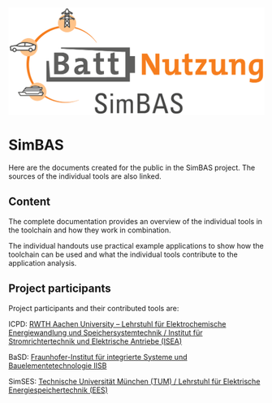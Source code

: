 ![plot](SimBAS.png)

# SimBAS 

Here are the documents created for the public in the SimBAS project. The sources of the individual tools are also linked.

## Content

The complete documentation provides an overview of the individual tools in the toolchain and how they work in combination. 

The individual handouts use practical example applications to show how the toolchain can be used and what the individual tools contribute to the application analysis.

## Project participants

Project participants and their contributed tools are:

ICPD: [RWTH Aachen University – Lehrstuhl für Elektrochemische Energiewandlung und Speichersystemtechnik / Institut für Stromrichtertechnik und Elektrische Antriebe (ISEA)](https://git.rwth-aachen.de/isea/isea-cell-and-pack-database)

BaSD: [Fraunhofer-Institut für integrierte Systeme und Bauelementetechnologie IISB](https://github.com/foxBMS/BaSD)

SimSES: [Technische Universität München (TUM) / Lehrstuhl für Elektrische Energiespeichertechnik (EES)](https://gitlab.lrz.de/open-ees-ses/simses)
